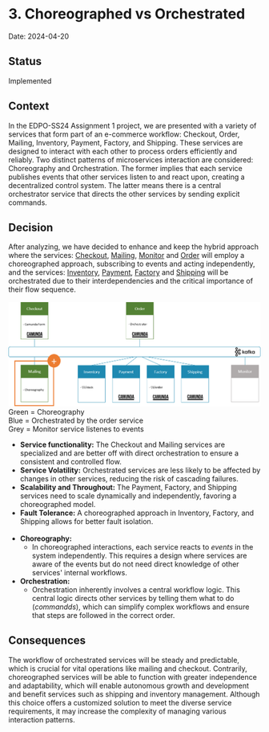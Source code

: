 # 3. Choreographed vs Orchestrated

Date: 2024-04-20

## Status

Implemented

## Context

In the EDPO-SS24 Assignment 1 project, we are presented with a variety of services that form part of an e-commerce
workflow: Checkout, Order, Mailing, Inventory, Payment, Factory, and Shipping.
These services are designed to interact with each other to process orders efficiently and reliably. Two distinct
patterns of microservices interaction are considered: Choreography and Orchestration. The former implies that each
service publishes events that other services listen to and react upon, creating a decentralized control system. The
latter means there is a central orchestrator service that directs the other services by sending explicit commands.

## Decision

After analyzing, we have decided to enhance and keep the hybrid approach where the
services: [Checkout](../../../kafka/java/checkout), [Mailing](../../../kafka/java/mailing), [Monitor](../../../kafka/java/monitor)
and [Order](../../../kafka/java/checkout) will employ a choreographed approach, subscribing to events and acting
independently, and the
services: [Inventory](../../../kafka/java/inventory), [Payment](../../../kafka/java/payment), [Factory](../../../kafka/java/vgr-camunda)
and [Shipping](../../../kafka/java/shipping) will be orchestrated due to their interdependencies and the critical
importance of their flow sequence.
<br></br>
![enhanved Microservice overview](../../docs/kafka-services/add-mailing-kafka-services.png)
Green = Choreography </br>
Blue = Orchestrated by the order service </br>
Grey = Monitor service listenes to events

- **Service functionality:**
  The Checkout and Mailing services are specialized and are better off with direct orchestration to ensure a consistent
  and controlled flow.
- **Service Volatility:**
  Orchestrated services are less likely to be affected by changes in other services, reducing the risk of cascading
  failures.
- **Scalability and Throughout:**
  The Payment, Factory, and Shipping services need to scale dynamically and independently, favoring a choreographed
  model.
- **Fault Tolerance:**
  A choreographed approach in Inventory, Factory, and Shipping allows for better fault isolation.
  <br></br>
- **Choreography:**
    - In choreographed interactions, each service reacts to *events* in the system independently. This requires a design
      where services are aware of the events but do not need direct knowledge of other services' internal workflows.
- **Orchestration:**
    - Orchestration inherently involves a central workflow logic. This central logic directs other services by telling
      them what to do (*commandds*), which can simplify complex workflows and ensure that
      steps are followed in the correct order.

## Consequences

The workflow of orchestrated services will be steady and predictable, which is crucial for vital operations like mailing
and checkout. Contrarily, choreographed services will be able to function with greater independence and adaptability,
which will enable autonomous growth and development and benefit services such as shipping and inventory management.
Although this choice offers a customized solution to meet the diverse service requirements, it may increase the
complexity of managing various interaction patterns. 
